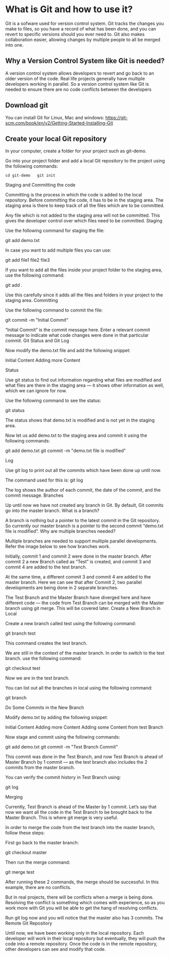# What is Git and how to use it?
Git is a sofware used for version control system. Git tracks the changes you make to files, so you have a record of what has been done, and you can revert to specific versions should you ever need to. Git also makes collaboration easier, allowing changes by multiple people to all be merged into one.

## Why a Version Control System like Git is needed?
A version control system allows developers to revert and go back to an older version of the code.
Real life projects generally have multiple developers working in parallel. So a version control system like Git is needed to ensure there are no code conflicts between the developers

## Download git

You can install Git for Linux, Mac and windows:
https://git-scm.com/book/en/v2/Getting-Started-Installing-Git

## Create your local Git repository

In your computer, create a folder for your project such as git-demo.

Go into your project folder and add a local Git repository to the project using the following commands:

`cd git-demo  
git init`

Staging and Committing the code

Committing is the process in which the code is added to the local repository. Before committing the code, it has to be in the staging area. The staging area is there to keep track of all the files which are to be committed.

Any file which is not added to the staging area will not be committed. This gives the developer control over which files need to be committed.
Staging

Use the following command for staging the file:

git add demo.txt

In case you want to add multiple files you can use:

git add file1 file2 file3

If you want to add all the files inside your project folder to the staging area, use the following command:

git add .

Use this carefully since it adds all the files and folders in your project to the staging area.
Committing

Use the following command to commit the file:

git commit -m "Initial Commit"

“Initial Commit” is the commit message here. Enter a relevant commit message to indicate what code changes were done in that particular commit.
Git Status and Git Log

Now modify the demo.txt file and add the following snippet:

Initial Content Adding more Content

Status

Use git status to find out information regarding what files are modified and what files are there in the staging area — it shows other information as well, which we can ignore for now.

Use the following command to see the status:

git status

The status shows that demo.txt is modified and is not yet in the staging area.

Now let us add demo.txt to the staging area and commit it using the following commands:

git add demo.txt git commit -m "demo.txt file is modified"

Log

Use git log to print out all the commits which have been done up until now.

The command used for this is:
git log

The log shows the author of each commit, the date of the commit, and the commit message.
Branches

Up until now we have not created any branch in Git. By default, Git commits go into the master branch.
What is a branch?

A branch is nothing but a pointer to the latest commit in the Git repository. So currently our master branch is a pointer to the second commit “demo.txt file is modified”.
Why are multiple branches needed?

Multiple branches are needed to support multiple parallel developments. Refer the image below to see how branches work.

Initially, commit 1 and commit 2 were done in the master branch. After commit 2 a new Branch called as “Test” is created, and commit 3 and commit 4 are added to the test branch.

At the same time, a different commit 3 and commit 4 are added to the master branch. Here we can see that after Commit 2, two parallel developments are being done in 2 separate branches.

The Test Branch and the Master Branch have diverged here and have different code — the code from Test Branch can be merged with the Master branch using git merge. This will be covered later.
Create a New Branch in Local

Create a new branch called test using the following command:

git branch test

This command creates the test branch.

We are still in the context of the master branch. In order to switch to the test branch. use the following command:

git checkout test

Now we are in the test branch.

You can list out all the branches in local using the following command:

git branch

Do Some Commits in the New Branch

Modify demo.txt by adding the following snippet:

Initial Content Adding more Content Adding some Content from test Branch

Now stage and commit using the following commands:

git add demo.txt git commit -m "Test Branch Commit"

This commit was done in the Test Branch, and now Test Branch is ahead of Master Branch by 1 commit — as the test branch also includes the 2 commits from the master branch.

You can verify the commit history in Test Branch using:

git log

Merging

Currently, Test Branch is ahead of the Master by 1 commit. Let’s say that now we want all the code in the Test Branch to be brought back to the Master Branch. This is where git merge is very useful.

In order to merge the code from the test branch into the master branch, follow these steps:

First go back to the master branch:

git checkout master

Then run the merge command:

git merge test

After running these 2 commands, the merge should be successful. In this example, there are no conflicts.

But in real projects, there will be conflicts when a merge is being done. Resolving the conflict is something which comes with experience, so as you work more with Git you will be able to get the hang of resolving conflicts.

Run git log now and you will notice that the master also has 3 commits.
The Remote Git Repository

Until now, we have been working only in the local repository. Each developer will work in their local repository but eventually, they will push the code into a remote repository. Once the code is in the remote repository, other developers can see and modify that code.
